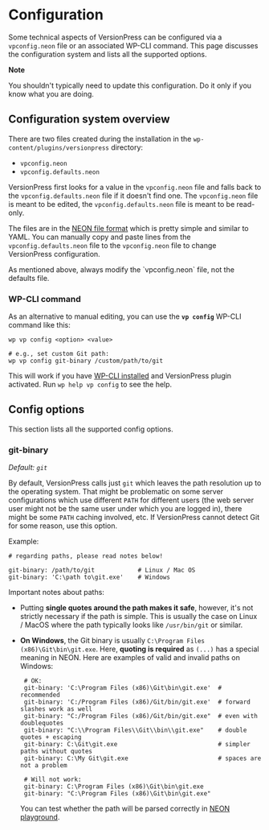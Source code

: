 # Configuration

Some technical aspects of VersionPress can be configured via a `vpconfig.neon` file or an associated WP-CLI command. This page discusses the configuration system and lists all the supported options.

<div class="important">
  <strong>Note</strong>
  <p>You shouldn't typically need to update this configuration. Do it only if you know what you are doing.</p>
</div>


## Configuration system overview

There are two files created during the installation in the `wp-content/plugins/versionpress` directory:

 - `vpconfig.neon`
 - `vpconfig.defaults.neon`

VersionPress first looks for a value in the `vpconfig.neon` file and falls back to the `vpconfig.defaults.neon` file if it doesn't find one. The `vpconfig.neon` file is meant to be edited, the `vpconfig.defaults.neon` file is meant to be read-only.

The files are in the [NEON file format](http://ne-on.org/) which is pretty simple and similar to YAML. You can manually copy and paste lines from the `vpconfig.defaults.neon` file to the `vpconfig.neon` file to change VersionPress configuration.

<div class="note">
  <p>As mentioned above, always modify the `vpconfig.neon` file, not the defaults file.</p>
</div>


### WP-CLI command

As an alternative to manual editing, you can use the **`vp config`** WP-CLI command like this:

    wp vp config <option> <value>
    
    # e.g., set custom Git path:
    wp vp config git-binary /custom/path/to/git

This will work if you have [WP-CLI installed](https://github.com/wp-cli/wp-cli/wiki/Alternative-Install-Methods) and VersionPress plugin activated. Run `wp help vp config` to see the help.


## Config options

This section lists all the supported config options.

### git-binary

*Default: `git`*

By default, VersionPress calls just `git` which leaves the path resolution up to the operating system. That might be problematic on some server configurations which use different `PATH` for different users (the web server user might not be the same user under which you are logged in), there might be some `PATH` caching involved, etc. If VersionPress cannot detect Git for some reason, use this option.

Example:

    # regarding paths, please read notes below!
    
    git-binary: /path/to/git            # Linux / Mac OS
    git-binary: 'C:\path to\git.exe'    # Windows


Important notes about paths:

 - Putting **single quotes around the path makes it safe**, however, it's not strictly necessary if the path is simple. This is usually the case on Linux / MacOS where the path typically looks like `/usr/bin/git` or similar.
 - **On Windows**, the Git binary is usually `C:\Program Files (x86)\Git\bin\git.exe`. Here, **quoting is required** as `(...)` has a special meaning in NEON. Here are examples of valid and invalid paths on Windows:


        # OK:
        git-binary: 'C:\Program Files (x86)\Git\bin\git.exe'  # recommended
        git-binary: 'C:/Program Files (x86)/Git/bin/git.exe'  # forward slashes work as well
        git-binary: "C:/Program Files (x86)/Git/bin/git.exe"  # even with doublequotes
        git-binary: "C:\\Program Files\\Git\\bin\\git.exe"    # double quotes + escaping
        git-binary: C:\Git\git.exe                            # simpler paths without quotes
        git-binary: C:\My Git\git.exe                         # spaces are not a problem
    
        # Will not work:
        git-binary: C:\Program Files (x86)\Git\bin\git.exe
        git-binary: "C:\Program Files (x86)\Git\bin\git.exe"


    You can test whether the path will be parsed correctly in [NEON playground](http://ne-on.org/).
